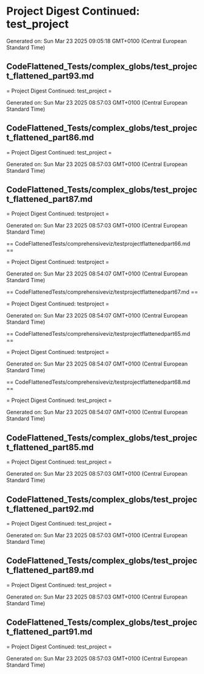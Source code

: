 # Project Digest Continued: test_project
Generated on: Sun Mar 23 2025 09:05:18 GMT+0100 (Central European Standard Time)


## CodeFlattened_Tests/complex_globs/test_project_flattened_part93.md <a id="test_project_flattened_part93_md"></a>

= Project Digest Continued: test_project =

Generated on: Sun Mar 23 2025 08:57:03 GMT+0100 (Central European Standard Time)
## CodeFlattened_Tests/complex_globs/test_project_flattened_part86.md <a id="test_project_flattened_part86_md"></a>

= Project Digest Continued: test_project =

Generated on: Sun Mar 23 2025 08:57:03 GMT+0100 (Central European Standard Time)
## CodeFlattened_Tests/complex_globs/test_project_flattened_part87.md <a id="test_project_flattened_part87_md"></a>

= Project Digest Continued: testproject =

Generated on: Sun Mar 23 2025 08:57:03 GMT+0100 (Central European Standard Time)

== CodeFlattenedTests/comprehensiveviz/testprojectflattenedpart66.md <a id="testprojectflattenedpart66md"></a> ==

= Project Digest Continued: testproject =

Generated on: Sun Mar 23 2025 08:54:07 GMT+0100 (Central European Standard Time)

== CodeFlattenedTests/comprehensiveviz/testprojectflattenedpart67.md <a id="testprojectflattenedpart67md"></a> ==

= Project Digest Continued: testproject =

Generated on: Sun Mar 23 2025 08:54:07 GMT+0100 (Central European Standard Time)

== CodeFlattenedTests/comprehensiveviz/testprojectflattenedpart65.md <a id="testprojectflattenedpart65md"></a> ==

= Project Digest Continued: testproject =

Generated on: Sun Mar 23 2025 08:54:07 GMT+0100 (Central European Standard Time)

== CodeFlattenedTests/comprehensiveviz/testprojectflattenedpart68.md <a id="testprojectflattenedpart68md"></a> ==

= Project Digest Continued: test_project =

Generated on: Sun Mar 23 2025 08:54:07 GMT+0100 (Central European Standard Time)
## CodeFlattened_Tests/complex_globs/test_project_flattened_part85.md <a id="test_project_flattened_part85_md"></a>

= Project Digest Continued: test_project =

Generated on: Sun Mar 23 2025 08:57:03 GMT+0100 (Central European Standard Time)
## CodeFlattened_Tests/complex_globs/test_project_flattened_part92.md <a id="test_project_flattened_part92_md"></a>

= Project Digest Continued: test_project =

Generated on: Sun Mar 23 2025 08:57:03 GMT+0100 (Central European Standard Time)
## CodeFlattened_Tests/complex_globs/test_project_flattened_part89.md <a id="test_project_flattened_part89_md"></a>

= Project Digest Continued: test_project =

Generated on: Sun Mar 23 2025 08:57:03 GMT+0100 (Central European Standard Time)
## CodeFlattened_Tests/complex_globs/test_project_flattened_part91.md <a id="test_project_flattened_part91_md"></a>

= Project Digest Continued: test_project =

Generated on: Sun Mar 23 2025 08:57:03 GMT+0100 (Central European Standard Time)